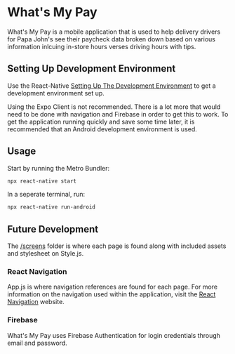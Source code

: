 # What's My Pay

What's My Pay is a mobile application that is used to help delivery drivers for Papa John's see their paycheck data broken down based on various information inlcuing in-store hours verses driving hours with tips. 

## Setting Up Development Environment

Use the React-Native [Setting Up The Development Environment](https://reactnative.dev/docs/environment-setup) to get a development environment set up.

Using the Expo Client is not recommended. There is a lot more that would need to be done with navigation and Firebase in order to get this to work.
To get the application running quickly and save some time later, it is recommended that an Android development environment is used. 

## Usage

Start by running the Metro Bundler:
```bash
npx react-native start
```

In a seperate terminal, run:
```bash
npx react-native run-android
```
## Future Development

The [/screens](https://github.com/trush081/Whats-My-Pay/tree/master/screens) folder is where each page is found along with included assets and stylesheet on Style.js.

### React Navigation

App.js is where navigation references are found for each page. For more information on the navigation used within the application, visit the [React Navigation](https://reactnavigation.org/docs/getting-started) website.

### Firebase

What's My Pay uses Firebase Authentication for login credentials through email and password. 
 
  
